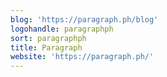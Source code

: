 ```yaml
---
blog: 'https://paragraph.ph/blog'
logohandle: paragraphph
sort: paragraphph
title: Paragraph
website: 'https://paragraph.ph/'
---
```

